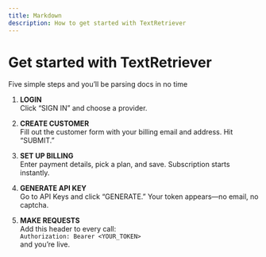 ```yaml
---
title: Markdown
description: How to get started with TextRetriever
---
```


# Get started with TextRetriever

Five simple steps and you’ll be parsing docs in no time

1. **LOGIN**  
   Click “SIGN IN” and choose a provider.

2. **CREATE CUSTOMER**  
   Fill out the customer form with your billing email and address. Hit “SUBMIT.”

3. **SET UP BILLING**  
   Enter payment details, pick a plan, and save. Subscription starts instantly.

4. **GENERATE API KEY**  
   Go to API Keys and click “GENERATE.” Your token appears—no email, no captcha.

5. **MAKE REQUESTS**  
   Add this header to every call:  
   `Authorization: Bearer <YOUR_TOKEN>`  
   and you’re live.  
